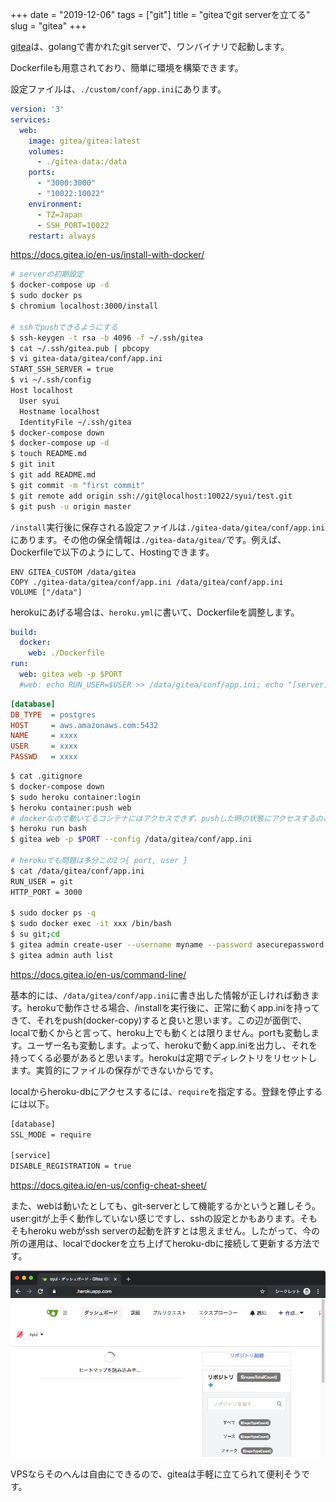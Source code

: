 +++
date = "2019-12-06"
tags = ["git"]
title = "giteaでgit serverを立てる"
slug = "gitea"
+++

[gitea](https://github.com/go-gitea/gitea)は、golangで書かれたgit serverで、ワンバイナリで起動します。

Dockerfileも用意されており、簡単に環境を構築できます。

設定ファイルは、`./custom/conf/app.ini`にあります。

```yml:docker-compose.yml
version: '3'
services:
  web:
    image: gitea/gitea:latest
    volumes:
      - ./gitea-data:/data
    ports:
      - "3000:3000"
      - "10022:10022"
    environment:
      - TZ=Japan
      - SSH_PORT=10022
    restart: always
```

https://docs.gitea.io/en-us/install-with-docker/

```sh
# serverの初期設定
$ docker-compose up -d
$ sudo docker ps
$ chromium localhost:3000/install

# sshでpushできるようにする
$ ssh-keygen -t rsa -b 4096 -f ~/.ssh/gitea
$ cat ~/.ssh/gitea.pub | pbcopy 
$ vi gitea-data/gitea/conf/app.ini
START_SSH_SERVER = true
$ vi ~/.ssh/config
Host localhost
  User syui
  Hostname localhost
  IdentityFile ~/.ssh/gitea
$ docker-compose down
$ docker-compose up -d
$ touch README.md
$ git init
$ git add README.md
$ git commit -m "first commit"
$ git remote add origin ssh://git@localhost:10022/syui/test.git
$ git push -u origin master
```

`/install`実行後に保存される設定ファイルは`./gitea-data/gitea/conf/app.ini`にあります。その他の保全情報は`./gitea-data/gitea/`です。例えば、Dockerfileで以下のようにして、Hostingできます。

```yml:Dockerfile
ENV GITEA_CUSTOM /data/gitea
COPY ./gitea-data/gitea/conf/app.ini /data/gitea/conf/app.ini
VOLUME ["/data"]
```

herokuにあげる場合は、`heroku.yml`に書いて、Dockerfileを調整します。

```yml:heroku.yml
build:
  docker:
    web: ./Dockerfile
run:
  web: gitea web -p $PORT
  #web: echo RUN_USER=$USER >> /data/gitea/conf/app.ini; echo "[server]\nHTTP_PORT=$PORT\nROOT_URL=https://git.syui.cf:$PORT" >> /data/gitea/conf/app.ini ;gitea web -p $PORT -c /data/gitea/conf/app.ini
```

```yml:gitea/conf/app.ini
[database]
DB_TYPE  = postgres
HOST     = aws.amazonaws.com:5432
NAME     = xxxx
USER     = xxxx
PASSWD   = xxxx
```

```sh
$ cat .gitignore
$ docker-compose down
$ sudo heroku container:login
$ heroku container:push web
# dockerなので動いてるコンテナにはアクセスできず、pushした時の状態にアクセスするのみ
$ heroku run bash
$ gitea web -p $PORT --config /data/gitea/conf/app.ini

# herokuでも問題は多分この2つ{ port, user }
$ cat /data/gitea/conf/app.ini
RUN_USER = git
HTTP_PORT = 3000

$ sudo docker ps -q
$ sudo docker exec -it xxx /bin/bash
$ su git;cd
$ gitea admin create-user --username myname --password asecurepassword --email me@example.com --admin
$ gitea admin auth list
```

https://docs.gitea.io/en-us/command-line/

基本的には、`/data/gitea/conf/app.ini`に書き出した情報が正しければ動きます。herokuで動作させる場合、/installを実行後に、正常に動くapp.iniを持ってきて、それをpush(docker-copy)すると良いと思います。この辺が面倒で、localで動くからと言って、heroku上でも動くとは限りません。portも変動します。ユーザー名も変動します。よって、herokuで動くapp.iniを出力し、それを持ってくる必要があると思います。herokuは定期でディレクトリをリセットします。実質的にファイルの保存ができないからです。

localからheroku-dbにアクセスするには、`require`を指定する。登録を停止するには以下。

```sh
[database]
SSL_MODE = require

[service]
DISABLE_REGISTRATION = true
```

https://docs.gitea.io/en-us/config-cheat-sheet/

また、webは動いたとしても、git-serverとして機能するかというと難しそう。user:gitが上手く動作していない感じですし、sshの設定とかもあります。そもそもheroku webがssh serverの起動を許すとは思えません。したがって、今の所の運用は、localでdockerを立ち上げてheroku-dbに接続して更新する方法です。

![](https://raw.githubusercontent.com/syui/img/master/old/gitea_heroku_deploy_docker_01.png)

VPSならそのへんは自由にできるので、giteaは手軽に立てられて便利そうです。

